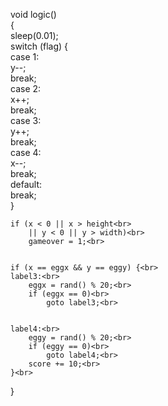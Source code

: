 void logic()<br>
{<br>
    sleep(0.01);<br>
    switch (flag) {<br>
    case 1:<br>
        y--;<br>
        break;<br>
    case 2:<br>
        x++;<br>
        break;<br>
    case 3:<br>
        y++;<br>
        break;<br>
    case 4:<br>
        x--;<br>
        break;<br>
    default:<br>
        break;<br>
    }<br>
  
   
    if (x < 0 || x > height<br>
        || y < 0 || y > width)<br>
        gameover = 1;<br>
  
    
    if (x == eggx && y == eggy) {<br>
    label3:<br>
        eggx = rand() % 20;<br>
        if (eggx == 0)<br>
            goto label3;<br>
  
    
    label4:<br>
        eggy = rand() % 20;<br>
        if (eggy == 0)<br>
            goto label4;<br>
        score += 10;<br>
    }<br>
}<br>
